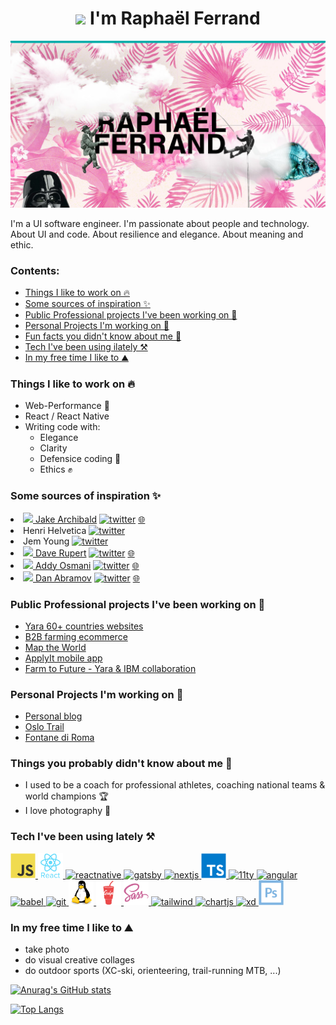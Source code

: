 <h1 align="center"><img src="https://raw.githubusercontent.com/iampavangandhi/iampavangandhi/master/gifs/Hi.gif" width="30px"> I'm Raphaël Ferrand</h1>

[![raphael-header-tropical](https://github.com/goldenraphti/goldenraphti/blob/main/github-profile-header-tropical-clouds.jpg)](https://github.com/goldenraphti?tab=repositories)


I'm a UI software engineer. I'm passionate about people and technology. About UI and code. About resilience and elegance. About meaning and ethic.

### Contents:
  - [Things I like to work on 🔥](#things-i-like-to-work-on-)
  - [Some sources of inspiration ✨](#some-sources-of-inspiration-)
  - [Public Professional projects I've been working on 👔](#public-professional-projects-ive-been-working-on-)
  - [Personal Projects I'm working on 🤫](#personal-Projects-im-working-on-)
  - [Fun facts you didn't know about me 🤯](#things-you-probably-didnt-know-about-me-)
  - [Tech I've been using ilately ⚒️](#tech-ive-been-using-lately-)
  - [In my free time I like to ⛰️](#in-my-free-time-i-like-to-)

### Things I like to work on 🔥

  - Web-Performance :rocket:
  - React / React Native
  - Writing code with:
    - Elegance
    - Clarity
    - Defensice coding :punch:
    - Ethics :fist:

### Some sources of inspiration ✨
  <li><a href="https://github.com/jakearchibald"><img src=https://avatars.githubusercontent.com/u/93594?v=4&s=40 height=20 border-radius="50px"/> Jake Archibald</a> <a href="https://twitter.com/jaffathecake"><img src="http://icons.iconarchive.com/icons/xenatt/the-circle/128/App-Twitter-icon.png" alt="twitter" height="15" /></a> <a href="https://jakearchibald.com/">🌐</a></li>
  <li> Henri Helvetica <a href="https://twitter.com/HenriHelvetica"><img src="http://icons.iconarchive.com/icons/xenatt/the-circle/128/App-Twitter-icon.png" alt="twitter" height="15" /></a></li>
  <li> Jem Young <a href="https://twitter.com/JemYoung"><img src="http://icons.iconarchive.com/icons/xenatt/the-circle/128/App-Twitter-icon.png" alt="twitter" height="15" /></a></li>
  <li><a href="https://github.com/davatron5000"><img src=https://avatars.githubusercontent.com/u/42218?v=4&s=40 height=20 border-radius="50px"/> Dave Rupert</a> <a href="https://twitter.com/davatron5000"><img src="http://icons.iconarchive.com/icons/xenatt/the-circle/128/App-Twitter-icon.png" alt="twitter" height="15" /></a> <a href="https://daverupert.com/">🌐</a></li>
  <li><a href="https://github.com/addyosmani"><img src=https://avatars.githubusercontent.com/u/110953?v=4&s=40 height=20 border-radius="50px"/> Addy Osmani</a> <a href="https://twitter.com/addyosmani"><img src="http://icons.iconarchive.com/icons/xenatt/the-circle/128/App-Twitter-icon.png" alt="twitter" height="15" /></a> <a href="https://addyosmani.com/">🌐</a></li>
  <li><a href="https://github.com/gaearon"><img src=https://avatars.githubusercontent.com/u/810438?v=4&s=40 height=20 border-radius="50px"/> Dan Abramov</a> <a href="https://twitter.com/dan_abramov"><img src="http://icons.iconarchive.com/icons/xenatt/the-circle/128/App-Twitter-icon.png" alt="twitter" height="15" /></a> <a href="https://overreacted.io/">🌐</a></li>

### Public Professional projects I've been working on 👔
  - [Yara 60+ countries websites](https://www.yara.com/)
  - [B2B farming ecommerce](https://rfq.myyara.com/es-co)
  - [Map the World](https://maptheworld.no/)
  - [ApplyIt mobile app](https://apps.apple.com/us/app/yara-applyit/id1447504543)
  - [Farm to Future - Yara & IBM collaboration](https://opendata.farm/)

### Personal Projects I'm working on 🤫
  - [Personal blog](https://raphaelferrand.netlify.com)
  - [Oslo Trail](https://oslo-trail.netlify.app/)
  - [Fontane di Roma](https://fontane-di-roma.netlify.app/)

### Things you probably didn't know about me 🤯
  - I used to be a coach for professional athletes, coaching national teams & world champions 🏆
  - I love photography 📸


### Tech I've been using lately ⚒️
<p align="left">
  <a href="https://developer.mozilla.org/en-US/docs/Web/JavaScript" target="_blank"> <img src="https://raw.githubusercontent.com/devicons/devicon/master/icons/javascript/javascript-original.svg" alt="javascript" width="40" height="40"/> </a>
  <a href="https://reactjs.org/" target="_blank"> <img src="https://raw.githubusercontent.com/devicons/devicon/master/icons/react/react-original-wordmark.svg" alt="react" width="40" height="40"/> </a>
  <a href="https://reactnative.dev/" target="_blank"> <img src="https://reactnative.dev/img/header_logo.svg" alt="reactnative" width="40" height="40"/> </a>
  <a href="https://www.gatsbyjs.com/" target="_blank"> <img src="https://www.vectorlogo.zone/logos/gatsbyjs/gatsbyjs-icon.svg" alt="gatsby" width="40" height="40"/> </a>
  <a href="https://nextjs.org/" target="_blank"> <img src="https://cdn.worldvectorlogo.com/logos/nextjs-3.svg" alt="nextjs" width="40" height="40"/> </a>
  <a href="https://www.typescriptlang.org/" target="_blank"> <img src="https://raw.githubusercontent.com/devicons/devicon/master/icons/typescript/typescript-original.svg" alt="typescript" width="40" height="40"/> </a>
  <a href="https://www.11ty.dev/" target="_blank"> <img src="https://gist.githubusercontent.com/vivek32ta/c7f7bf583c1fb1c58d89301ea40f37fd/raw/f4c85cce5790758286b8f155ef9a177710b995df/11ty.svg" alt="11ty" width="40" height="40"/> </a>
  <a href="https://angular.io" target="_blank"> <img src="https://angular.io/assets/images/logos/angular/angular.svg" alt="angular" width="40" height="40"/> </a>
  <a href="https://babeljs.io/" target="_blank"> <img src="https://www.vectorlogo.zone/logos/babeljs/babeljs-icon.svg" alt="babel" width="40" height="40"/> </a>
  <a href="https://git-scm.com/" target="_blank"> <img src="https://www.vectorlogo.zone/logos/git-scm/git-scm-icon.svg" alt="git" width="40" height="40"/> </a>
  <a href="https://www.linux.org/" target="_blank"> <img src="https://raw.githubusercontent.com/devicons/devicon/master/icons/linux/linux-original.svg" alt="linux" width="40" height="40"/> </a>
  <a href="https://gulpjs.com" target="_blank"> <img src="https://raw.githubusercontent.com/devicons/devicon/master/icons/gulp/gulp-plain.svg" alt="gulp" width="40" height="40"/> </a>
  <a href="https://sass-lang.com" target="_blank"> <img src="https://raw.githubusercontent.com/devicons/devicon/master/icons/sass/sass-original.svg" alt="sass" width="40" height="40"/> </a>
  <a href="https://tailwindcss.com/" target="_blank"> <img src="https://www.vectorlogo.zone/logos/tailwindcss/tailwindcss-icon.svg" alt="tailwind" width="40" height="40"/> </a>
  <a href="https://www.chartjs.org" target="_blank"> <img src="https://www.chartjs.org/media/logo-title.svg" alt="chartjs" width="40" height="40"/> </a>
  <a href="https://www.adobe.com/products/xd.html" target="_blank"> <img src="https://cdn.worldvectorlogo.com/logos/adobe-xd.svg" alt="xd" width="40" height="40"/>
  </a>
  <a href="https://www.photoshop.com/en" target="_blank"> <img src="https://raw.githubusercontent.com/devicons/devicon/master/icons/photoshop/photoshop-line.svg" alt="photoshop" width="40" height="40"/> </a>
</p>

### In my free time I like to ⛰️
- take photo
- do visual creative collages
- do outdoor sports (XC-ski, orienteering, trail-running MTB, ...)

[![Anurag's GitHub stats](https://github-readme-stats.vercel.app/api?username=goldenraphti&bg_color=45,02AAB0,00CDAC&text_color=ffffff&title_color=E60373)](https://github.com/anuraghazra/github-readme-stats)

[![Top Langs](https://github-readme-stats.vercel.app/api/top-langs/?username=goldenraphti&layout=compact&bg_color=45,02AAB0,00CDAC&text_color=ffffff&title_color=E60373)](https://github.com/anuraghazra/github-readme-stats)
